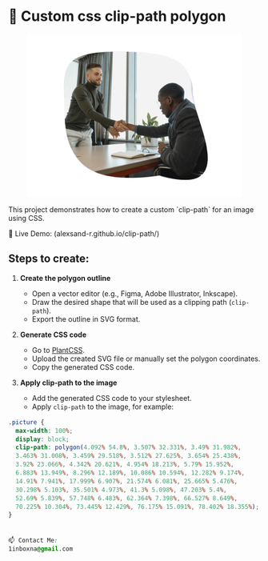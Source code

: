 
# 📐 Custom css clip-path polygon
<p align="center">
  <img src="img/Screenshot_6.png" alt="Image 1" width="430" height="325">
</p>
This project demonstrates how to create a custom `clip-path` for an image using CSS.

🔗 Live Demo:  (alexsand-r.github.io/clip-path/)

## Steps to create:

1. **Create the polygon outline**  
   - Open a vector editor (e.g., Figma, Adobe Illustrator, Inkscape).  
   - Draw the desired shape that will be used as a clipping path (`clip-path`).  
   - Export the outline in SVG format.  

2. **Generate CSS code**  
   - Go to [PlantCSS](https://www.plantcss.com/).  
   - Upload the created SVG file or manually set the polygon coordinates.  
   - Copy the generated CSS code.  

3. **Apply clip-path to the image**  
   - Add the generated CSS code to your stylesheet.  
   - Apply `clip-path` to the image, for example:  

  ```css
.picture {
    max-width: 100%;
    display: block;
    clip-path: polygon(4.092% 54.8%, 3.507% 32.331%, 3.49% 31.982%, 
    3.463% 31.008%, 3.459% 29.518%, 3.512% 27.625%, 3.654% 25.438%, 
    3.92% 23.066%, 4.342% 20.621%, 4.954% 18.213%, 5.79% 15.952%, 
    6.883% 13.949%, 8.296% 12.189%, 10.086% 10.594%, 12.282% 9.174%, 
    14.91% 7.941%, 17.999% 6.907%, 21.574% 6.081%, 25.665% 5.476%, 
    30.298% 5.103%, 35.501% 4.973%, 41.3% 5.098%, 47.203% 5.4%, 
    52.69% 5.839%, 57.748% 6.483%, 62.364% 7.398%, 66.527% 8.649%, 
    70.225% 10.304%, 73.445% 12.429%, 76.175% 15.091%, 78.402% 18.355%);
}


📫 Contact Me:
1inboxna@gmail.com

